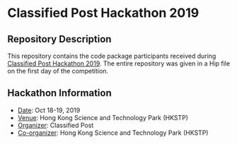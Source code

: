 <!-- README file for hackathon code packages -->

# Classified Post Hackathon 2019

## Repository Description 

This repository contains the code package participants received during [Classified Post Hackathon 2019](https://www.cpjobs.com/hk/article/hacking-for-brighter-future-hackathon-october-2019). The entire repository was given in a Hip file on the first day of the competition. 

## Hackathon Information

- <ins>Date</ins>: Oct 18-19, 2019
- <ins>Venue</ins>: Hong Kong Science and Technology Park (HKSTP)
- <ins>Organizer</ins>: Classified Post 
- <ins>Co-organizer</ins>: Hong Kong Science and Technology Park (HKSTP) 
